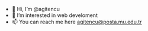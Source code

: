 - 👋 Hi, I’m @agitencu
- 👀 I’m interested in web develoment
- 📫 You can reach me here agitencu@posta.mu.edu.tr

<!---
agitencu/agitencu is a ✨ special ✨ repository because its `README.md` (this file) appears on your GitHub profile.
You can click the Preview link to take a look at your changes.
--->
